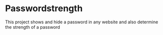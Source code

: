 # Passwordstrength
This project shows and hide a password in any website and also determine the strength of a password
